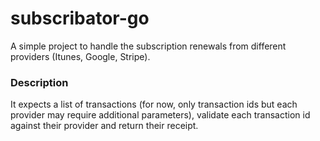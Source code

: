 # subscribator-go
 
A simple project to handle the subscription renewals from different providers (Itunes, Google, Stripe).

### Description ###

It expects a list of transactions (for now, only transaction ids but each provider may require additional parameters), validate each transaction id against their provider and return their receipt.
